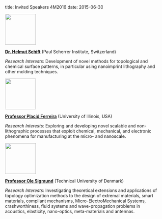 title: Invited Speakers 4M2016
date: 2015-06-30  

<img src="https://www.psi.ch/lmn/PeopleDetailHelmutSchiftEN/igp_a925a735442ca127bd09147933b0e02d_helmut_schift.jpg" width="100px">

[**Dr. Helmut Schift**](https://www.psi.ch/lmn/helmut-schift) (Paul Scherrer Institute, Switzerland)


*Research Interests:* Development of novel methods for topological and chemical surface patterns, in particular using nanoimprint lithography and other molding techniques.

<img src="https://ws.engr.illinois.edu/directory/viewphoto/14640/150" width="100px">

[**Professor Placid Ferreira**](https://mechanical.illinois.edu/directory/faculty/pferreir) (University of Illinois, USA)

*Research Interests:* Exploring and developing novel scalable and non-lithographic processes that exploit chemical, mechanical, and electronic phenomena for manufacturing at the micro- and nanoscale.

<img src="http://www.dtu.dk/gimage.ashx?i=VHJ1ZV9ffHxfX2h0dHBzOi8vd3d3LmR0dWJhc2VuLmR0dS5kay9zaG93aW1hZ2UuYXNweD9pZD0yMjc4X198fF9fMTAzX198fF9fMTQwX198fF9fVHJ1ZV9ffHxfX0ZhbHNlX198fF9fRmFsc2VfX3x8X18wX198fF9fX198fF9fMA_:_3d_:_3d" width="100px">

[**Professor Ole Sigmund**](http://www.dtu.dk/english/Service/Phonebook/Person?id=2278&tab=1) (Technical University of Denmark)

*Research Interests:* Investigating theoretical extensions and
applications of topology optimization methods to the design of extremal
materials, smart materials, compliant mechanisms, Micro-ElectroMechanical
Systems, crashworthiness, fluid systems and wave-propagation
problems in acoustics, elasticity, nano-optics, meta-materials and antennas.